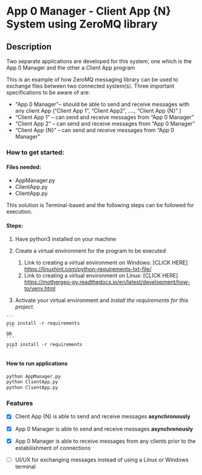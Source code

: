 # App 0 Manager - Client App {N} System using ZeroMQ library

## Description
Two separate applications are developed for this system, one which is the App 0 Manager and the other a Client App program

This is an example of how ZeroMQ messaging library can be used to exchange files between two connected system(s). Three important specifications to be aware of are:

* "App 0 Manager”– should be able to send and receive messages with any client App (“Client App 1”, “Client App2”, ...., “Client App {N}” )
* “Client App 1” – can send and receive messages from “App 0 Manager”
* “Client App 2” – can send and receive messages from “App 0 Manager”
* “Client App {N}” – can send and receive messages from “App 0 Manager”

### How to get started:
#### Files needed:
  * AppManager.py
  * ClientApp.py
  * ClientApp.py

  This solution is Terminal-based and the following steps can be followed for execution.

  #### Steps:
  1. Have python3 installed on your machine
  2. Create a virtual environment for the program to be executed
      1. Link to creating a virtual environment on Windows: [CLICK HERE] <https://linuxhint.com/python-requirements-txt-file/>
      2. Link to creating a virtual environment on Linux: [CLICK HERE] <https://mothergeo-py.readthedocs.io/en/latest/development/how-to/venv.html>

  3. Activate your virtual environment and *install the requirements for this project.* 

    ```
    pip install -r requirements
    ```
    OR 
    ```
    pip3 install -r requirements
    ```

            


#### How to run applications
```python 
python AppManager.py 
python ClientApp.py
python ClientApp.py
```


### Features
- [x] Client App {N} is able to send and receive messages **asynchronously**
- [x] App 0 Manager is able to send and receive messages __asynchronously__
- [x] App 0 Manager is able to receive messages from any clients prior to the establiishment of connections
- [ ] UI/UX for exchanging messages instead of using a Linux or Windows terminal


